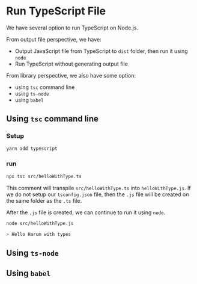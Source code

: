 # Run TypeScript File

We have several option to run TypeScript on Node.js.

From output file perspective, we have:
-  Output JavaScript file from TypeScript to `dist` folder, then run it using `node`
-  Run TypeScript without generating output file


From library perspective, we also have some option:
-  using `tsc` command line
-  using `ts-node`
-  using `babel`

## Using `tsc` command line
### Setup
```bash
yarn add typescript
```
### run
```bash
npx tsc src/helloWithType.ts
```

This comment will transpile `src/helloWithType.ts` into `helloWithType.js`. If we do not setup our `tsconfig.json` file, then the `.js` file will be created on the same folder as the `.ts` file.

After the `.js` file is created, we can continue to run it using `node`.
```bash
node src/helloWithType.js

> Hello Harum with types
```

## Using `ts-node`
## Using `babel`



